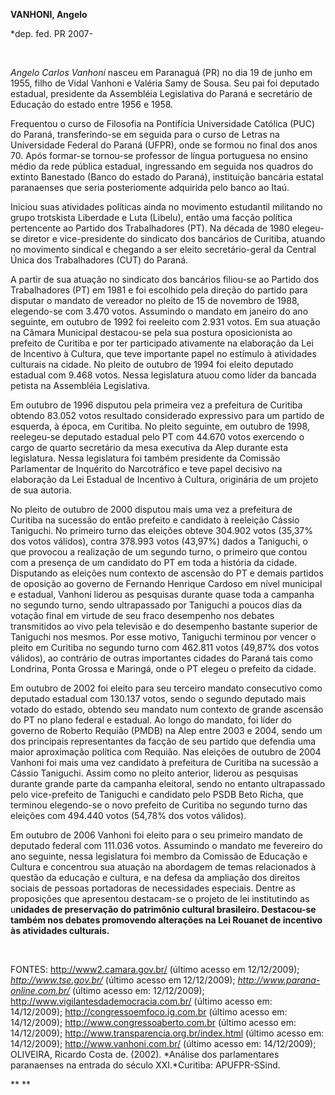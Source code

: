 **VANHONI, Angelo**

\*dep. fed. PR 2007-

 

*Angelo Carlos Vanhoni* nasceu em Paranaguá (PR) no dia 19 de junho em
1955, filho de Vidal Vanhoni e Valéria Samy de Sousa. Seu pai foi
deputado estadual, presidente da Assembléia Legislativa do Paraná e
secretário de Educação do estado entre 1956 e 1958.

Frequentou o curso de Filosofia na Pontifícia Universidade Católica
(PUC) do Paraná, transferindo-se em seguida para o curso de Letras na
Universidade Federal do Paraná (UFPR), onde se formou no final dos anos
70. Após formar-se tornou-se professor de língua portuguesa no ensino
médio da rede pública estadual, ingressando em seguida nos quadros do
extinto Banestado (Banco do estado do Paraná), instituição bancária
estatal paranaenses que seria posteriomente adquirida pelo banco ao
Itaú.

Iniciou suas atividades políticas ainda no movimento estudantil
militando no grupo trotskista Liberdade e Luta (Libelu), então uma
facção política pertencente ao Partido dos Trabalhadores (PT). Na década
de 1980 elegeu-se diretor e vice-presidente do sindicato dos bancários
de Curitiba, atuando no movimento sindical e chegando a ser eleito
secretário-geral da Central Única dos Trabalhadores (CUT) do Paraná.

A partir de sua atuação no sindicato dos bancários filiou-se ao Partido
dos Trabalhadores (PT) em 1981 e foi escolhido pela direção do partido
para disputar o mandato de vereador no pleito de 15 de novembro de 1988,
elegendo-se com 3.470 votos. Assumindo o mandato em janeiro do ano
seguinte, em outubro de 1992 foi reeleito com 2.931 votos. Em sua
atuação na Câmara Municipal destacou-se pela sua postura oposicionista
ao prefeito de Curitiba e por ter participado ativamente na elaboração
da Lei de Incentivo à Cultura, que teve importante papel no estímulo à
atividades culturais na cidade. No pleito de outubro de 1994 foi eleito
deputado estadual com 9.468 votos. Nessa legislatura atuou como líder da
bancada petista na Assembléia Legislativa.

Em outubro de 1996 disputou pela primeira vez a prefeitura de Curitiba
obtendo 83.052 votos resultado considerado expressivo para um partido de
esquerda, à época, em Curitiba. No pleito seguinte, em outubro de 1998,
reelegeu-se deputado estadual pelo PT com 44.670 votos exercendo o cargo
de quarto secretário da mesa executiva da Alep durante esta legislatura.
Nessa legislatura foi também presidente da Comissão Parlamentar de
Inquérito do Narcotráfico e teve papel decisivo na elaboração da Lei
Estadual de Incentivo à Cultura, originária de um projeto de sua
autoria.

No pleito de outubro de 2000 disputou mais uma vez a prefeitura de
Curitiba na sucessão do então prefeito e candidato à reeleição Cássio
Taniguchi. No primeiro turno das eleições obteve 304.902 votos (35,37%
dos votos válidos), contra 378.993 votos (43,97%) dados a Taniguchi, o
que provocou a realização de um segundo turno, o primeiro que contou com
a presença de um candidato do PT em toda a história da cidade.
Disputando as eleições num contexto de ascensão do PT e demais partidos
de oposição ao governo de Fernando Henrique Cardoso em nível municipal e
estadual, Vanhoni liderou as pesquisas durante quase toda a campanha no
segundo turno, sendo ultrapassado por Taniguchi a poucos dias da votação
final em virtude de seu fraco desempenho nos debates transmitidos ao
vivo pela televisão e do desempenho bastante superior de Taniguchi nos
mesmos. Por esse motivo, Taniguchi terminou por vencer o pleito em
Curitiba no segundo turno com 462.811 votos (49,87% dos votos válidos),
ao contrário de outras importantes cidades do Paraná tais como Londrina,
Ponta Grossa e Maringá, onde o PT elegeu o prefeito da cidade.

Em outubro de 2002 foi eleito para seu terceiro mandato consecutivo como
deputado estadual com 130.137 votos, sendo o segundo deputado mais
votado do estado, obtendo seu mandato num contexto de grande ascensão do
PT no plano federal e estadual. Ao longo do mandato, foi líder do
governo de Roberto Requião (PMDB) na Alep entre 2003 e 2004, sendo um
dos principais representantes da facção de seu partido que defendia uma
maior aproximação política com Requião. Nas eleições de outubro de 2004
Vanhoni foi mais uma vez candidato à prefeitura de Curitiba na sucessão
a Cássio Taniguchi. Assim como no pleito anterior, liderou as pesquisas
durante grande parte da campanha eleitoral, sendo no entanto
ultrapassado pelo vice-prefeito de Taniguchi e candidato pelo PSDB Beto
Richa, que terminou elegendo-se o novo prefeito de Curitiba no segundo
turno das eleições com 494.440 votos (54,78% dos votos válidos).

Em outubro de 2006 Vanhoni foi eleito para o seu primeiro mandato de
deputado federal com 111.036 votos. Assumindo o mandato me fevereiro do
ano seguinte, nessa legislatura foi membro da Comissão de Educação e
Cultura e concentrou sua atuação na abordagem de temas relacionados à
questão da educação e cultura, e na defesa da ampliação dos direitos
sociais de pessoas portadoras de necessidades especiais. Dentre as
proposições que apresentou destacam-se o projeto de lei institutindo as
u**nidades de preservação do patrimônio cultural brasileiro. Destacou-se
também nos debates promovendo alterações na Lei Rouanet de incentivo às
atividades culturais.**

 

FONTES: http://www2.camara.gov.br/ (último acesso em 12/12/2009);
*http://www.tse.gov.br/* (último acesso em 12/12/2009);
*http://www.parana-online.com.br/* (último acesso em: 12/12/2009);
http://www.vigilantesdademocracia.com.br/ (último acesso em:
14/12/2009); http://congressoemfoco.ig.com.br (último acesso em:
14/12/2009); http://www.congressoaberto.com.br (último acesso em:
14/12/2009); http://www.transparencia.org.br/index.html (último acesso
em: 14/12/2009); http://www.vanhoni.com.br/ (último acesso em:
14/12/2009); OLIVEIRA, Ricardo Costa de. (2002). *Análise dos
parlamentares paranaenses na entrada do século XXI.*Curitiba:
APUFPR-SSind.

** **

